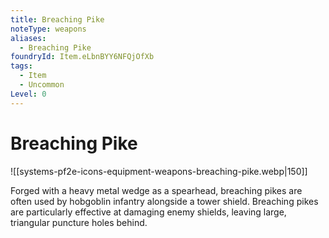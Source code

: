 ```yaml
---
title: Breaching Pike
noteType: weapons
aliases:
  - Breaching Pike
foundryId: Item.eLbnBYY6NFQjOfXb
tags:
  - Item
  - Uncommon
Level: 0
---
```


# Breaching Pike
![[systems-pf2e-icons-equipment-weapons-breaching-pike.webp|150]]

Forged with a heavy metal wedge as a spearhead, breaching pikes are often used by hobgoblin infantry alongside a tower shield. Breaching pikes are particularly effective at damaging enemy shields, leaving large, triangular puncture holes behind.
